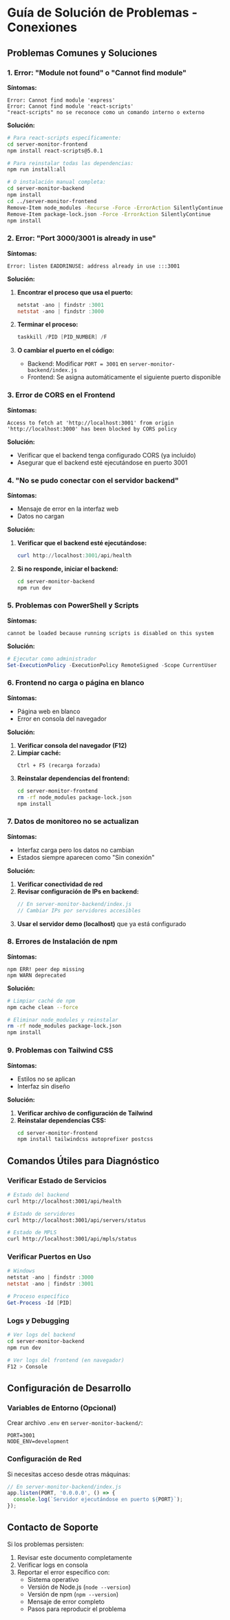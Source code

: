 # Guía de Solución de Problemas - Conexiones

## Problemas Comunes y Soluciones

### 1. Error: "Module not found" o "Cannot find module"

**Síntomas:**
```
Error: Cannot find module 'express'
Error: Cannot find module 'react-scripts'
"react-scripts" no se reconoce como un comando interno o externo
```

**Solución:**
```bash
# Para react-scripts específicamente:
cd server-monitor-frontend
npm install react-scripts@5.0.1

# Para reinstalar todas las dependencias:
npm run install:all

# O instalación manual completa:
cd server-monitor-backend
npm install
cd ../server-monitor-frontend
Remove-Item node_modules -Recurse -Force -ErrorAction SilentlyContinue
Remove-Item package-lock.json -Force -ErrorAction SilentlyContinue
npm install
```

### 2. Error: "Port 3000/3001 is already in use"

**Síntomas:**
```
Error: listen EADDRINUSE: address already in use :::3001
```

**Solución:**
1. **Encontrar el proceso que usa el puerto:**
   ```powershell
   netstat -ano | findstr :3001
   netstat -ano | findstr :3000
   ```

2. **Terminar el proceso:**
   ```powershell
   taskkill /PID [PID_NUMBER] /F
   ```

3. **O cambiar el puerto en el código:**
   - Backend: Modificar `PORT = 3001` en `server-monitor-backend/index.js`
   - Frontend: Se asigna automáticamente el siguiente puerto disponible

### 3. Error de CORS en el Frontend

**Síntomas:**
```
Access to fetch at 'http://localhost:3001' from origin 'http://localhost:3000' has been blocked by CORS policy
```

**Solución:**
- Verificar que el backend tenga configurado CORS (ya incluido)
- Asegurar que el backend esté ejecutándose en puerto 3001

### 4. "No se pudo conectar con el servidor backend"

**Síntomas:**
- Mensaje de error en la interfaz web
- Datos no cargan

**Solución:**
1. **Verificar que el backend esté ejecutándose:**
   ```powershell
   curl http://localhost:3001/api/health
   ```

2. **Si no responde, iniciar el backend:**
   ```bash
   cd server-monitor-backend
   npm run dev
   ```

### 5. Problemas con PowerShell y Scripts

**Síntomas:**
```
cannot be loaded because running scripts is disabled on this system
```

**Solución:**
```powershell
# Ejecutar como administrador
Set-ExecutionPolicy -ExecutionPolicy RemoteSigned -Scope CurrentUser
```

### 6. Frontend no carga o página en blanco

**Síntomas:**
- Página web en blanco
- Error en consola del navegador

**Solución:**
1. **Verificar consola del navegador (F12)**
2. **Limpiar caché:**
   ```
   Ctrl + F5 (recarga forzada)
   ```
3. **Reinstalar dependencias del frontend:**
   ```bash
   cd server-monitor-frontend
   rm -rf node_modules package-lock.json
   npm install
   ```

### 7. Datos de monitoreo no se actualizan

**Síntomas:**
- Interfaz carga pero los datos no cambian
- Estados siempre aparecen como "Sin conexión"

**Solución:**
1. **Verificar conectividad de red**
2. **Revisar configuración de IPs en backend:**
   ```javascript
   // En server-monitor-backend/index.js
   // Cambiar IPs por servidores accesibles
   ```
3. **Usar el servidor demo (localhost)** que ya está configurado

### 8. Errores de Instalación de npm

**Síntomas:**
```
npm ERR! peer dep missing
npm WARN deprecated
```

**Solución:**
```bash
# Limpiar caché de npm
npm cache clean --force

# Eliminar node_modules y reinstalar
rm -rf node_modules package-lock.json
npm install
```

### 9. Problemas con Tailwind CSS

**Síntomas:**
- Estilos no se aplican
- Interfaz sin diseño

**Solución:**
1. **Verificar archivo de configuración de Tailwind**
2. **Reinstalar dependencias CSS:**
   ```bash
   cd server-monitor-frontend
   npm install tailwindcss autoprefixer postcss
   ```

## Comandos Útiles para Diagnóstico

### Verificar Estado de Servicios
```bash
# Estado del backend
curl http://localhost:3001/api/health

# Estado de servidores
curl http://localhost:3001/api/servers/status

# Estado de MPLS
curl http://localhost:3001/api/mpls/status
```

### Verificar Puertos en Uso
```powershell
# Windows
netstat -ano | findstr :3000
netstat -ano | findstr :3001

# Proceso específico
Get-Process -Id [PID]
```

### Logs y Debugging
```bash
# Ver logs del backend
cd server-monitor-backend
npm run dev

# Ver logs del frontend (en navegador)
F12 > Console
```

## Configuración de Desarrollo

### Variables de Entorno (Opcional)
Crear archivo `.env` en `server-monitor-backend/`:
```
PORT=3001
NODE_ENV=development
```

### Configuración de Red
Si necesitas acceso desde otras máquinas:
```javascript
// En server-monitor-backend/index.js
app.listen(PORT, '0.0.0.0', () => {
  console.log(`Servidor ejecutándose en puerto ${PORT}`);
});
```

## Contacto de Soporte

Si los problemas persisten:
1. Revisar este documento completamente
2. Verificar logs en consola
3. Reportar el error específico con:
   - Sistema operativo
   - Versión de Node.js (`node --version`)
   - Versión de npm (`npm --version`)
   - Mensaje de error completo
   - Pasos para reproducir el problema
